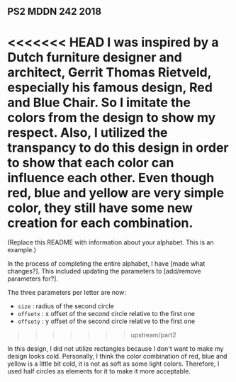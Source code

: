 ## PS2 MDDN 242 2018

<<<<<<< HEAD
I was inspired by a Dutch furniture designer and architect, Gerrit Thomas Rietveld, especially his famous design, Red and Blue Chair. So I imitate the colors from the design to show my respect. Also, I utilized the transpancy to do this design in order to show that each color can influence each other. Even though red, blue and yellow are very simple color, they still have some new creation for each combination. 
=======
(Replace this README with information about your alphabet. This is an example.)

In the process of completing the entire alphabet, I have [made what changes?].
This included updating the parameters to [add/remove parameters for?].

The three parameters per letter are now:
  * `size` : radius of the second circle
  * `offsetx` : x offset of the second circle relative to the first one
  * `offsety` : y offset of the second circle relative to the first one
>>>>>>> upstream/part2

In this design, I did not utilize rectangles because I don't want to make my design looks cold. Personally, I think the color combination of red, blue and yellow is a little bit cold, it is not as soft as some light colors. Therefore, I used half circles as elements for it to make it more acceptable.